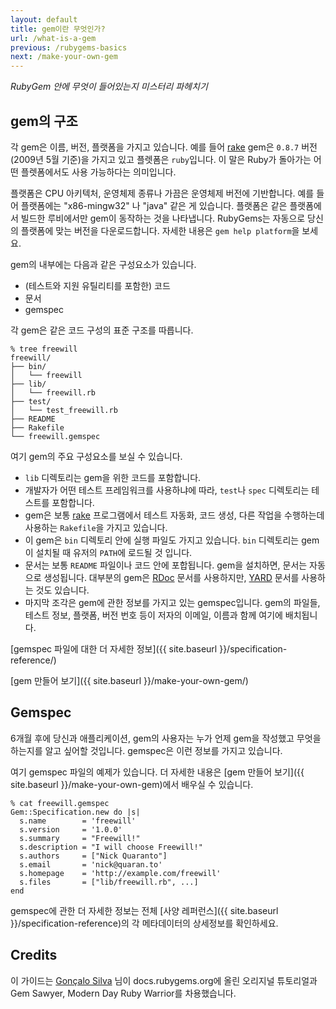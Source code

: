 ```yaml
---
layout: default
title: gem이란 무엇인가?
url: /what-is-a-gem
previous: /rubygems-basics
next: /make-your-own-gem
---
```


<em class="t-gray">RubyGem 안에 무엇이 들어있는지 미스터리 파헤치기</em>

gem의 구조
------------------

각 gem은 이름, 버전, 플랫폼을 가지고 있습니다. 예를 들어
[rake](http://rubygems.org/gems/rake) gem은 `0.8.7` 버전 (2009년 5월 기준)을
가지고 있고 플렛폼은 `ruby`입니다. 이 말은 Ruby가 돌아가는 어떤 플렛폼에서도
사용 가능하다는 의미입니다.

플랫폼은 CPU 아키텍처, 운영체제 종류나 가끔은 운영체제 버전에 기반합니다.
예를 들어 플랫폼에는 "x86-mingw32" 나 "java" 같은 게 있습니다. 플랫폼은
같은 플랫폼에서 빌드한 루비에서만 gem이 동작하는 것을 나타냅니다. RubyGems는
자동으로 당신의 플랫폼에 맞는 버전을 다운로드합니다. 자세한 내용은
`gem help platform`을 보세요.

gem의 내부에는 다음과 같은 구성요소가 있습니다.

* (테스트와 지원 유틸리티를 포함한) 코드
* 문서
* gemspec

각 gem은 같은 코드 구성의 표준 구조를 따릅니다.

    % tree freewill
    freewill/
    ├── bin/
    │   └── freewill
    ├── lib/
    │   └── freewill.rb
    ├── test/
    │   └── test_freewill.rb
    ├── README
    ├── Rakefile
    └── freewill.gemspec

여기 gem의 주요 구성요소를 보실 수 있습니다.

* `lib` 디렉토리는 gem을 위한 코드를 포함합니다.
* 개발자가 어떤 테스트 프레임워크를 사용하냐에 따라, `test`나 `spec` 디렉토리는
  테스트를 포함합니다.
* gem은 보통 [rake](https://rubygems.org/gems/rake) 프로그램에서 테스트 자동화,
  코드 생성, 다른 작업을 수행하는데 사용하는 `Rakefile`을 가지고 있습니다.
* 이 gem은 `bin` 디렉토리 안에 실행 파일도 가지고 있습니다. `bin` 디렉토리는
  gem이 설치될 때 유저의 `PATH`에 로드될 것 입니다.
* 문서는 보통 `README` 파일이나 코드 안에 포합됩니다. gem을 설치하면, 문서는
  자동으로 생성됩니다. 대부분의 gem은 [RDoc](http://rdoc.sourceforge.net/doc/)
  문서를 사용하지만, [YARD](http://yardoc.org/) 문서를 사용하는 것도 있습니다.
* 마지막 조각은 gem에 관한 정보를 가지고 있는 gemspec입니다.
  gem의 파일들, 테스트 정보, 플랫폼, 버전 번호 등이 저자의 이메일, 이름과 함께
  여기에 배치됩니다.

[gemspec 파일에 대한 더 자세한 정보]({{ site.baseurl }}/specification-reference/)

[gem 만들어 보기]({{ site.baseurl }}/make-your-own-gem/)

Gemspec
-----------

6개월 후에 당신과 애플리케이션, gem의 사용자는 누가 언제 gem을 작성했고 무엇을
하는지를 알고 싶어할 것입니다. gemspec은 이런 정보를 가지고 있습니다.

여기 gemspec 파일의 예제가 있습니다. 더 자세한 내용은 [gem 만들어
보기]({{ site.baseurl }}/make-your-own-gem)에서 배우실 수 있습니다.

    % cat freewill.gemspec
    Gem::Specification.new do |s|
      s.name        = 'freewill'
      s.version     = '1.0.0'
      s.summary     = "Freewill!"
      s.description = "I will choose Freewill!"
      s.authors     = ["Nick Quaranto"]
      s.email       = 'nick@quaran.to'
      s.homepage    = 'http://example.com/freewill'
      s.files       = ["lib/freewill.rb", ...]
    end

gemspec에 관한 더 자세한 정보는 전체 [사양 레퍼런스]({{ site.baseurl }}/specification-reference)의
각 메타데이터의 상세정보를 확인하세요.

Credits
-------

이 가이드는 [Gonçalo Silva](https://twitter.com/#!/goncalossilva) 님이
docs.rubygems.org에 올린 오리지널 튜토리얼과
Gem Sawyer, Modern Day Ruby Warrior를 차용했습니다.

